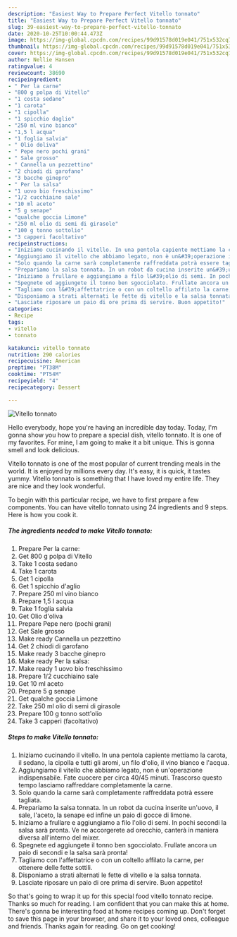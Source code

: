 ```yaml
---
description: "Easiest Way to Prepare Perfect Vitello tonnato"
title: "Easiest Way to Prepare Perfect Vitello tonnato"
slug: 39-easiest-way-to-prepare-perfect-vitello-tonnato
date: 2020-10-25T10:00:44.473Z
image: https://img-global.cpcdn.com/recipes/99d91578d019e041/751x532cq70/vitello-tonnato-recipe-main-photo.jpg
thumbnail: https://img-global.cpcdn.com/recipes/99d91578d019e041/751x532cq70/vitello-tonnato-recipe-main-photo.jpg
cover: https://img-global.cpcdn.com/recipes/99d91578d019e041/751x532cq70/vitello-tonnato-recipe-main-photo.jpg
author: Nellie Hansen
ratingvalue: 4
reviewcount: 38690
recipeingredient:
- " Per la carne"
- "800 g polpa di Vitello"
- "1 costa sedano"
- "1 carota"
- "1 cipolla"
- "1 spicchio daglio"
- "250 ml vino bianco"
- "1,5 l acqua"
- "1 foglia salvia"
- " Olio doliva"
- " Pepe nero pochi grani"
- " Sale grosso"
- " Cannella un pezzettino"
- "2 chiodi di garofano"
- "3 bacche ginepro"
- " Per la salsa"
- "1 uovo bio freschissimo"
- "1/2 cucchiaino sale"
- "10 ml aceto"
- "5 g senape"
- "qualche goccia Limone"
- "250 ml olio di semi di girasole"
- "100 g tonno sottolio"
- "3 capperi facoltativo"
recipeinstructions:
- "Iniziamo cucinando il vitello. In una pentola capiente mettiamo la carota, il sedano, la cipolla e tutti gli aromi, un filo d&#39;olio, il vino bianco e l&#39;acqua."
- "Aggiungiamo il vitello che abbiamo legato, non è un&#39;operazione indispensabile. Fate cuocere per circa 40/45 minuti. Trascorso questo tempo lasciamo raffreddare completamente la carne."
- "Solo quando la carne sarà completamente raffreddata potrà essere tagliata."
- "Prepariamo la salsa tonnata. In un robot da cucina inserite un&#39;uovo, il sale, l&#39;aceto, la senape ed infine un paio di gocce di limone."
- "Iniziamo a frullare e aggiungiamo a filo l&#39;olio di semi. In pochi secondi la salsa sarà pronta. Ve ne accorgerete ad orecchio, canterà in maniera diversa all&#39;interno del mixer."
- "Spegnete ed aggiungete il tonno ben sgocciolato. Frullate ancora un paio di secondi e la salsa sarà pronta!"
- "Tagliamo con l&#39;affettatrice o con un coltello affilato la carne, per ottenere delle fette sottili."
- "Disponiamo a strati alternati le fette di vitello e la salsa tonnata."
- "Lasciate riposare un paio di ore prima di servire. Buon appetito!"
categories:
- Recipe
tags:
- vitello
- tonnato

katakunci: vitello tonnato 
nutrition: 290 calories
recipecuisine: American
preptime: "PT38M"
cooktime: "PT54M"
recipeyield: "4"
recipecategory: Dessert

---
```



![Vitello tonnato](https://img-global.cpcdn.com/recipes/99d91578d019e041/751x532cq70/vitello-tonnato-recipe-main-photo.jpg)

Hello everybody, hope you're having an incredible day today. Today, I'm gonna show you how to prepare a special dish, vitello tonnato. It is one of my favorites. For mine, I am going to make it a bit unique. This is gonna smell and look delicious.



Vitello tonnato is one of the most popular of current trending meals in the world. It is enjoyed by millions every day. It's easy, it is quick, it tastes yummy. Vitello tonnato is something that I have loved my entire life. They are nice and they look wonderful.


To begin with this particular recipe, we have to first prepare a few components. You can have vitello tonnato using 24 ingredients and 9 steps. Here is how you cook it.

<!--inarticleads1-->

##### The ingredients needed to make Vitello tonnato:

1. Prepare  Per la carne:
1. Get 800 g polpa di Vitello
1. Take 1 costa sedano
1. Take 1 carota
1. Get 1 cipolla
1. Get 1 spicchio d&#39;aglio
1. Prepare 250 ml vino bianco
1. Prepare 1,5 l acqua
1. Take 1 foglia salvia
1. Get  Olio d&#39;oliva
1. Prepare  Pepe nero (pochi grani)
1. Get  Sale grosso
1. Make ready  Cannella un pezzettino
1. Get 2 chiodi di garofano
1. Make ready 3 bacche ginepro
1. Make ready  Per la salsa:
1. Make ready 1 uovo bio freschissimo
1. Prepare 1/2 cucchiaino sale
1. Get 10 ml aceto
1. Prepare 5 g senape
1. Get qualche goccia Limone
1. Take 250 ml olio di semi di girasole
1. Prepare 100 g tonno sott&#39;olio
1. Take 3 capperi (facoltativo)




<!--inarticleads2-->

##### Steps to make Vitello tonnato:

1. Iniziamo cucinando il vitello. In una pentola capiente mettiamo la carota, il sedano, la cipolla e tutti gli aromi, un filo d&#39;olio, il vino bianco e l&#39;acqua.
1. Aggiungiamo il vitello che abbiamo legato, non è un&#39;operazione indispensabile. Fate cuocere per circa 40/45 minuti. Trascorso questo tempo lasciamo raffreddare completamente la carne.
1. Solo quando la carne sarà completamente raffreddata potrà essere tagliata.
1. Prepariamo la salsa tonnata. In un robot da cucina inserite un&#39;uovo, il sale, l&#39;aceto, la senape ed infine un paio di gocce di limone.
1. Iniziamo a frullare e aggiungiamo a filo l&#39;olio di semi. In pochi secondi la salsa sarà pronta. Ve ne accorgerete ad orecchio, canterà in maniera diversa all&#39;interno del mixer.
1. Spegnete ed aggiungete il tonno ben sgocciolato. Frullate ancora un paio di secondi e la salsa sarà pronta!
1. Tagliamo con l&#39;affettatrice o con un coltello affilato la carne, per ottenere delle fette sottili.
1. Disponiamo a strati alternati le fette di vitello e la salsa tonnata.
1. Lasciate riposare un paio di ore prima di servire. Buon appetito!




So that's going to wrap it up for this special food vitello tonnato recipe. Thanks so much for reading. I am confident that you can make this at home. There's gonna be interesting food at home recipes coming up. Don't forget to save this page in your browser, and share it to your loved ones, colleague and friends. Thanks again for reading. Go on get cooking!

